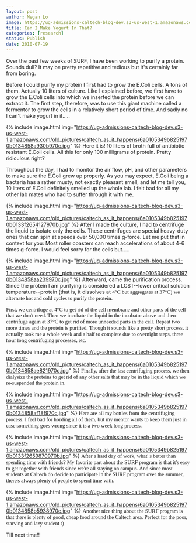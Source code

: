 ```yaml
---
layout: post
author: Megan Lo
image: https://ug-admissions-caltech-blog-dev.s3-us-west-1.amazonaws.com/old_pictures/caltech_as_it_happens/6a0105349b8251970b0134858a9117970c.jpg
title: Can I Make Yogurt In That?
categories: [research]
status: Publish
date: 2010-07-19
---
```



Over the past few weeks of SURF, I have been working to purify a protein. Sounds dull? It may be pretty repetitive and tedious but it's certainly far from boring.

Before I could purify my protein I first had to grow the E.Coli cells. A tons of them. Actually 10 liters of culture. Like I explained before, we first have to grow the E.Coli cells into which we inserted the protein before we can extract it. The first step, therefore, was to use this giant machine called a fermentor to grow the cells in a relatively short period of time. And sadly no I can't make yogurt in it.....


{% include image.html img="https://ug-admissions-caltech-blog-dev.s3-us-west-1.amazonaws.com/old_pictures/caltech_as_it_happens/6a0105349b8251970b0134858a930b970c.jpg" %}
Here it is! 10 liters of broth full of antibiotic resistant E.Coli cells. All this for only 100 milligrams of protein. Pretty ridiculous right?

Throughout the day, I had to monitor the air flow, pH, and other parameters to make sure the E.Coli grew up properly. As you may expect, E.Coli being a bacteria has a rather musty, not exactly pleasant smell, and let me tell you, 10 liters of E.Coli definitely smelled up the whole lab. I felt bad for all my other lab mates who had to suffer through it with me.


{% include image.html img="https://ug-admissions-caltech-blog-dev.s3-us-west-1.amazonaws.com/old_pictures/caltech_as_it_happens/6a0105349b8251970b0133f2654127970b.jpg" %}
After I made the culture, I had to centrifuge the liquid to isolate only the cells. These centrifuges are special heavy-duty ones that can spin at speeds over 50,000 times g-force. Let me put that in context for you: Most roller coasters can reach accelerations of about 4-6 times g-force. I would feel sorry for the cells but.....


{% include image.html img="https://ug-admissions-caltech-blog-dev.s3-us-west-1.amazonaws.com/old_pictures/caltech_as_it_happens/6a0105349b8251970b0134858aa239970c.jpg" %}
Afterward, came the purification process. Since the protein I am purifying is considered a LCST--lower critical solution temperature--protein (that is, it dissolves at <span style="font-size: 11pt; line-height: 115%; font-family: 'Calibri','sans-serif';">4°C but aggregates at <span style="font-size: 11pt; line-height: 115%; font-family: 'Calibri','sans-serif';">37°C) we alternate hot and cold cycles to purify the protein. 

<span style="font-size: 11pt; line-height: 115%; font-family: 'Calibri','sans-serif';">First, we centrifuge at <span style="font-size: 11pt; line-height: 115%; font-family: 'Calibri','sans-serif';">4°C to get rid of the cell membrane and other parts of the cell that we don't need. Then we incubate the liquid in the incubator above and then centrifuge again at <span style="font-size: 11pt; line-height: 115%; font-family: 'Calibri','sans-serif';">37°C to get rid of more unneeded parts in the cell. Repeat two more times and the protein is purified. Though it sounds like a pretty short process, it actually took me a whole week and a half to complete due to overnight steps, three hour long centrifuging processes, etc.


{% include image.html img="https://ug-admissions-caltech-blog-dev.s3-us-west-1.amazonaws.com/old_pictures/caltech_as_it_happens/6a0105349b8251970b0134858ae821970c.jpg" %}
<span style="font-size: 11pt; line-height: 115%; font-family: 'Calibri','sans-serif';">Finally, after the last centrifuging process, we then dialysize the proteins to get rid of any other salts that may be in the liquid which we re-suspended the protein in. 

{% include image.html img="https://ug-admissions-caltech-blog-dev.s3-us-west-1.amazonaws.com/old_pictures/caltech_as_it_happens/6a0105349b8251970b0134858af18f970c.jpg" %}
<span style="font-size: 11pt; line-height: 115%; font-family: 'Calibri','sans-serif';">Here are all my bottles from the centrifuging process. I feel bad for hording all of them, but my mentor wants to keep them just in case something goes wrong since it is a two week long process.


{% include image.html img="https://ug-admissions-caltech-blog-dev.s3-us-west-1.amazonaws.com/old_pictures/caltech_as_it_happens/6a0105349b8251970b0133f2659870970b.jpg" %}
<span style="font-size: 11pt; line-height: 115%; font-family: 'Calibri','sans-serif';">After a hard day of work, what' s better than spending time with friends? My favorite part about the SURF program is that it's easy to get together with friends since we're all staying on campus. And since most students at Caltech do decide to participate in the SURF program over the summer, there's always plenty of people to spend time with.


{% include image.html img="https://ug-admissions-caltech-blog-dev.s3-us-west-1.amazonaws.com/old_pictures/caltech_as_it_happens/6a0105349b8251970b0134858b5938970c.jpg" %}
<span style="font-size: 11pt; line-height: 115%; font-family: 'Calibri','sans-serif';">Another nice thing about the SURF program is that there is plenty of good, cheap food around the Caltech area. Perfect for the poor, starving and lazy student :)

Till next time!!

<span style="font-size: 11pt; line-height: 115%; font-family: 'Calibri','sans-serif';">

<span style="font-size: 11pt; line-height: 115%; font-family: 'Calibri','sans-serif';">

<span style="font-size: 11pt; line-height: 115%; font-family: 'Calibri','sans-serif';">

